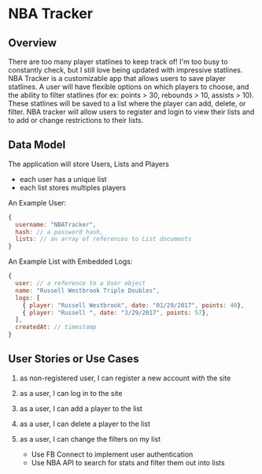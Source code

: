 
# NBA Tracker 

## Overview

There are too many player statlines to keep track of! I'm too busy to constantly check, but I still love being updated with impressive statlines. NBA Tracker is a customizable app that allows users to save player statlines. A user will have flexible options on which players to choose, and the ability to filter statlines (for ex: points > 30, rebounds > 10, assists > 10). These statlines will be saved to a list where the player can add, delete, or filter. NBA tracker will allow users to register and login to view their lists and to add or change restrictions to their lists.


## Data Model

The application will store Users, Lists and Players

* each user has a unique list
* each list stores multiples players

An Example User:

```javascript
{
  username: "NBATracker",
  hash: // a password hash,
  lists: // an array of references to List documents
}
```

An Example List with Embedded Logs:

```javascript
{
  user: // a reference to a User object
  name: "Russell Westbrook Triple Doubles",
  logs: [
    { player: "Russell Westbrook", date: "01/29/2017", points: 40},
    { player: "Russell ", date: "3/29/2017", points: 57},
  ],
  createdAt: // timestamp
}
```

## User Stories or Use Cases

1. as non-registered user, I can register a new account with the site
2. as a user, I can log in to the site
3. as a user, I can add a player to the list
4. as a user, I can delete a player to the list
5. as a user, I can change the filters on my list


    * Use FB Connect to implement user authentication
    * Use NBA API to search for stats and filter them out into lists
